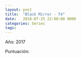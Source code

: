 ```yaml
---
layout: post
title:  "Black Mirror - T4"
date:   2018-07-25 22:00:00 0000
categories: Series
tags:
---
```

Año: 2017

Puntuación: <i class="fa fa-star"></i><i class="fa fa-star"></i><i class="fa fa-star-half-alt"></i><i class="far fa-star"></i><i class="far fa-star"></i>